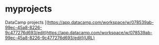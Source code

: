 # myprojects
DataCamp projects
[(https://app.datacamp.com/workspace/w/078539ab-99ec-45a8-8226-9c477276d693/edit)https://app.datacamp.com/workspace/w/078539ab-99ec-45a8-8226-9c477276d693/edit](URL)
